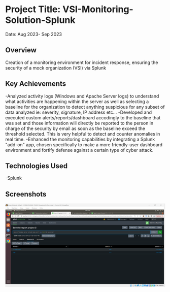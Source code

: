 # Project Title: VSI-Monitoring-Solution-Splunk
Date: Aug 2023- Sep 2023


## Overview
Creation of a monitoring environment for incident response, ensuring the security of a mock organization (VSI) via Splunk

## Key Achievements
-Analyzed activity logs (Windows and Apache Server logs) to understand what activities are happening within the server as well as selecting a baseline for the organization to detect anything suspicious for any subset of data analyzed ie: severity, signature, IP address etc...
-Developed and executed custom alerts/reports/dashboard accodingly to the baseline that was set and those information will directly be reported to the person in charge of the security by email as soon as the baseline exceed the threshold selected. This is very helpful to detect and counter anomalies in real time.
-Enhanced the monitoring capabilities by integrating a Splunk "add-on" app, chosen specifically to make a more friendly-user dashboard environment and fortify defense against a certain type of cyber attack.

## Technologies Used
-Splunk


## Screenshots
![Severity data report](./Severity.png)






